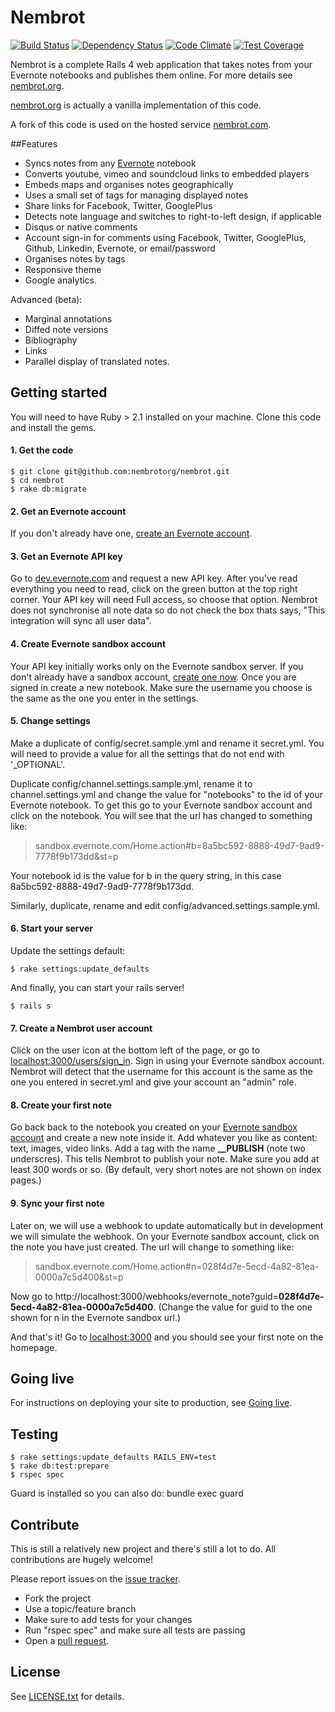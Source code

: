# Nembrot
[![Build Status](https://travis-ci.org/nembrotorg/nembrot.png?branch=master)][travis]
[![Dependency Status](https://gemnasium.com/nembrotorg/nembrot.png)][gemnasium]
[![Code Climate](https://codeclimate.com/github/nembrotorg/nembrot.png)][codeclimate]
[![Test Coverage](https://codeclimate.com/github/nembrotorg/nembrot/badges/coverage.svg)][testcoverage]

[travis]: http://travis-ci.org/nembrotorg/nembrot
[gemnasium]: https://gemnasium.com/nembrotorg/nembrot
[codeclimate]: https://codeclimate.com/github/nembrotorg/nembrot
[testcoverage]: https://codeclimate.com/github/nembrotorg/nembrot

Nembrot is a complete Rails 4 web application that takes notes from your Evernote notebooks and publishes them online. For more details see [nembrot.org](http:nembrot.org).

[nembrot.org](http:nembrot.org) is actually a vanilla implementation of this code.

A fork of this code is used on the hosted service [nembrot.com](http://nembrot.com).

##Features
* Syncs notes from any [Evernote](http://evernote.com) notebook
* Converts youtube, vimeo and soundcloud links to embedded players
* Embeds maps and organises notes geographically
* Uses a small set of tags for managing displayed notes
* Share links for Facebook, Twitter, GooglePlus
* Detects note language and switches to right-to-left design, if applicable
* Disqus or native comments
* Account sign-in for comments using Facebook, Twitter, GooglePlus, Github, Linkedin, Evernote, or email/password
* Organises notes by tags
* Responsive theme
* Google analytics.

Advanced (beta):
* Marginal annotations
* Diffed note versions
* Bibliography
* Links
* Parallel display of translated notes.


## Getting started
You will need to have Ruby > 2.1 installed on your machine. Clone this code and install the gems.

#### 1. Get the code
```
$ git clone git@github.com:nembrotorg/nembrot.git
$ cd nembrot
$ rake db:migrate
```

#### 2. Get an Evernote account
If you don't already have one, [create an Evernote account](https://www.evernote.com/Registration.action).


#### 3. Get an Evernote API key
Go to [dev.evernote.com](http://dev.evernote.com/doc/) and request a new API key. After you've read everything you need to read, click on the green button at the top right corner. Your API key will need Full access, so choose that option. Nembrot does not synchronise all note data so do not check the box thats says, "This integration will sync all user data".


#### 4. Create Evernote sandbox account
Your API key initially works only on the Evernote sandbox server. If you don't already have a sandbox account, [create one now](https://sandbox.evernote.com/Registration.action). Once you are signed in create a new notebook. Make sure the username you choose is the same as the one you enter in the settings.


#### 5. Change settings
Make a duplicate of config/secret.sample.yml and rename it secret.yml. You will need to provide a value for all the settings that do not end with '_OPTIONAL'.

Duplicate config/channel.settings.sample.yml, rename it to channel.settings.yml and change the value for "notebooks" to the id of your Evernote notebook. To get this go to your Evernote sandbox account and click on the notebook. You will see that the url has changed to something like:

> sandbox.evernote.com/Home.action#b=8a5bc592-8888-49d7-9ad9-7778f9b173dd&st=p

Your notebook id is the value for b in the query string, in this case 8a5bc592-8888-49d7-9ad9-7778f9b173dd.

Similarly, duplicate, rename and edit config/advanced.settings.sample.yml.


#### 6. Start your server
Update the settings default:

    $ rake settings:update_defaults

And finally, you can start your rails server!

    $ rails s


#### 7. Create a Nembrot user account
Click on the user icon at the bottom left of the page, or go to [localhost:3000/users/sign_in](http://localhost:3000/users/sign_in). Sign in using your Evernote sandbox account. Nembrot will detect that the username for this account is the same as the one you entered in secret.yml and give your account an "admin" role.


#### 8. Create your first note
Go back back to the notebook you created on your [Evernote sandbox account](http://sandbox.evernote.com) and create a new note inside it. Add whatever you like as content: text, images, video links. Add a tag with the name **__PUBLISH** (note two underscres). This tells Nembrot to publish your note. Make sure you add at least 300 words or so. (By default, very short notes are not shown on index pages.)


#### 9. Sync your first note
Later on, we will use a webhook to update automatically but in development we will simulate the webhook. On your Evernote sandbox account, click on the note you have just created. The url will change to something like:

> sandbox.evernote.com/Home.action#n=028f4d7e-5ecd-4a82-81ea-0000a7c5d400&st=p

Now go to http://localhost:3000/webhooks/evernote_note?guid=**028f4d7e-5ecd-4a82-81ea-0000a7c5d400**. (Change the value for guid to the one shown for n in the Evernote sandbox url.)

And that's it! Go to [localhost:3000](http://localhost:3000) and you should see your first note on the homepage.


## Going live

For instructions on deploying your site to production, see [Going live](http://nembrot.org/going-live).


## Testing
```
$ rake settings:update_defaults RAILS_ENV=test
$ rake db:test:prepare
$ rspec spec
```

Guard is installed so you can also do:
   bundle exec guard


## Contribute
This is still a relatively new project and there's still a lot to do. All contributions are hugely welcome!

Please report issues on the [issue tracker](https://github.com/nembrotorg/nembrot/issues). 

* Fork the project
* Use a topic/feature branch
* Make sure to add tests for your changes
* Run "rspec spec" and make sure all tests are passing
* Open a [pull request](https://help.github.com/articles/using-pull-requests).


## License
See [LICENSE.txt](https://github.com/nembrotorg/nembrot/blob/master/LICENSE.txt) for details.
